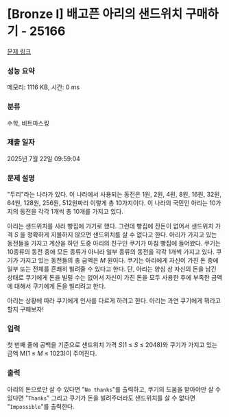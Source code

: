 # [Bronze I] 배고픈 아리의 샌드위치 구매하기 - 25166 

[문제 링크](https://www.acmicpc.net/problem/25166) 

### 성능 요약

메모리: 1116 KB, 시간: 0 ms

### 분류

수학, 비트마스킹

### 제출 일자

2025년 7월 22일 09:59:04

### 문제 설명

<p>"두리"라는 나라가 있다. 이 나라에서 사용되는 동전은 1원, 2원, 4원, 8원, 16원, 32원, 64원, 128원, 256원, 512원짜리 이렇게 총 10가지이다. 이 나라의 국민인 아리는 10가지의 동전을 각각 1개씩 총 10개를 가지고 있다.</p>

<p>아리는 샌드위치를 사러 빵집에 가기로 했다. 그런데 빵집에 잔돈이 없어서 샌드위치 가격 <em>S</em> 을 정확하게 지불하지 않으면 샌드위치를 살 수 없다고 한다. 아리가 가지고 있는 동전들을 가지고 계산을 하던 도중 아리의 친구인 쿠기가 마침 빵집에 들어왔다. 쿠기는 10종류의 동전 중에 모든 종류가 아니라 일부 종류의 동전을 각각 1개씩 가지고 있다. 쿠기가 가지고 있는 동전들의 총 금액은 <em>M</em> 원이다. 쿠기는 아리에게 자신이 가진 돈 중에 일부 또는 전체를 흔쾌히 빌려줄 수 있다고 한다. 단, 아리는 양심 상 자신의 돈을 남긴 상태로 쿠기에게 돈을 빌릴 수는 없어서 자신이 가진 돈을 모두 사용한 후에 부족한 금액에 대해서 쿠기에게 돈을 빌리려고 한다.</p>

<p>아리는 상황에 따라 쿠기에게 인사를 다르게 하려고 한다. 아리는 과연 쿠기에게 뭐라고 할지 구해보자!</p>

### 입력 

 <p>첫 번째 줄에 공백을 기준으로 샌드위치 가격 <em>S</em>(1 ≤ <em>S</em> ≤ 2048)와 쿠기가 가지고 있는 금액 M(1 ≤ <em>M</em> ≤ 1023)이 주어진다.</p>

### 출력 

 <p>아리의 돈으로만 살 수 있다면 "<code>No thanks</code>"를 출력하고, 쿠기의 도움을 받아야만 살 수 있다면 "<code>Thanks</code>" 그리고 쿠기가 돈을 빌려주더라도 샌드위치를 살 수 없다면 "<code>Impossible</code>"를 출력한다.</p>

